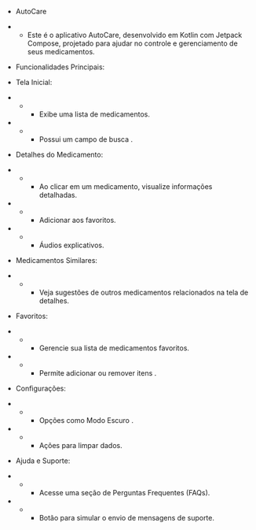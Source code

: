 * AutoCare

* * Este é o aplicativo AutoCare, desenvolvido em Kotlin com Jetpack Compose, projetado para ajudar no controle e gerenciamento de seus medicamentos.

* Funcionalidades Principais:

* Tela Inicial:

* * - Exibe uma lista de medicamentos.

* * - Possui um campo de busca .

* Detalhes do Medicamento:

* * - Ao clicar em um medicamento, visualize informações detalhadas.

* * - Adicionar aos favoritos.

* * - Áudios explicativos.

* Medicamentos Similares:

* * - Veja sugestões de outros medicamentos relacionados na tela de detalhes.

* Favoritos:

* * - Gerencie sua lista de medicamentos favoritos.

* * - Permite adicionar ou remover itens .

* Configurações:

* * - Opções como Modo Escuro .

* * - Ações para limpar dados.

* Ajuda e Suporte:

* * - Acesse uma seção de Perguntas Frequentes (FAQs).

* * - Botão para simular o envio de mensagens de suporte.
